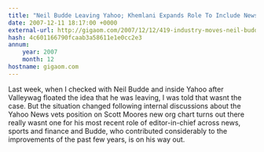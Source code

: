 ```yaml
---
title: "Neil Budde Leaving Yahoo; Khemlani Expands Role To Include News"
date: 2007-12-11 18:17:00 +0000
external-url: http://gigaom.com/2007/12/12/419-industry-moves-neil-budde-leaving-yahoo-khemlani-expands-role-to-includ/
hash: 4c601166790fcaab3a58611e1e0cc2e3
annum:
    year: 2007
    month: 12
hostname: gigaom.com
---
```


Last week, when I checked with Neil Budde and inside Yahoo after Valleywag floated the idea that he was leaving, I was told that wasnt the case. But the situation changed following internal discussions about the Yahoo News vets position on Scott Moores new org chart  turns out there really wasnt one for his most recent role of editor-in-chief across news, sports and finance  and Budde, who contributed considerably to the improvements of the past few years, is on his way out.
